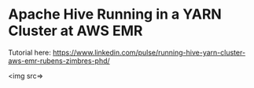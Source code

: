 # Apache Hive Running in a YARN Cluster at AWS EMR  

Tutorial here: https://www.linkedin.com/pulse/running-hive-yarn-cluster-aws-emr-rubens-zimbres-phd/  

<img src=>
